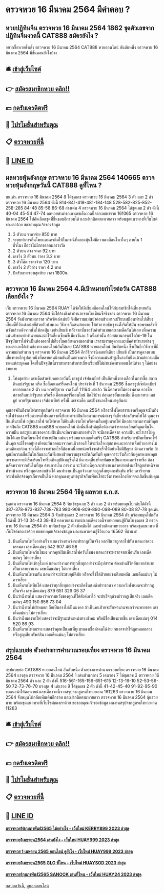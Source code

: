 # ตรวจหวย 16 มีนาคม 2564 มีคำตอบ ?
## หวยปฏิทินจีน ตรวจหวย 16 มีนาคม 2564 1862 ชุดตัวเลขจากปฏิทินจีนงวดนี้ CAT888 สมัครยังไง ?
อยากซื้อหวยฮั่งเส็ง ตรวจหวย 16 มีนาคม 2564 CAT888 หวยออนไลน์ อันดับหนึ่ง ตรวจหวย 16 มีนาคม 2564 มีขั้นตอนยังไงบ้าง

## 🛎 [เข้าสู่เว็บไซต์](https://bit.ly/3BG5bNw)
## 👉 [สมัครสมาชิกหวย คลิก!!](https://bit.ly/3BG5bNw)
## 💵 [กดรับเครดิตฟรี](https://bit.ly/3C3mvgS)
## 👑 [โปรโมชั่นสำหรับตุณ](https://bit.ly/3C3mvgS)
## 📋 [ตรวจหวยที่นี้](https://bit.ly/3C3mvgS)
## 📱 [LINE ID](https://bit.ly/3C3mvgS)

## ผลหวยหุ้นอังกฤษ ตรวจหวย 16 มีนาคม 2564 140665 ตรวจหวยหุ้นอังกฤษวันนี้ CAT888 ดูที่ไหน ?
บนเด่น ตรวจหวย 16 มีนาคม 2564 8 ได้ชุดเลข ตรวจหวย 16 มีนาคม 2564 3 ตัว และ 2 ตัว ตรวจหวย 16 มีนาคม 2564 ดังนี้
814-841-418-481-184-148
528-582-825-852-258-285
84-48
85-58
86-68
ล่างเด่น 4 ตรวจหวย 16 มีนาคม 2564 ได้ชุดเลข 2 ตัว ดังนี้
40-04
45-54
47-74
คอหวยสามารถเอาเลขเด็ดงวดนี้จากเลขพารวย 161065 ตรวจหวย 16 มีนาคม 2564 ไปคัดเลือกชุดที่ชื่นชอบอีกรอบได้ และฝากติดตามหวยลาว พร้อมชุดแนวทางที่เว็บไซต์ของเราด้วย
ขอขอบคุณเจ้าของข้อมูล
1. 3 ตัวบน ราคาจ่าย 850 บาท
2. ระบบทำการคืนโพยเเละเครดิตให้ในกรณีที่ตลาดหุ้นไม่มีความเคลื่อนไหวใดๆ ภายใน 1 ชั่วโมง ถือว่าไม่มีการออกผลรางวัล
3. 2 ตัวบน ล่าง ราคา 92 บาท
4. เลขวิ่ง 3 ตัวบน ราคา 3.2 บาท
5. 3 ตัวโต๊ด ราคาจ่าย 120 บาท
6. เลขวิ่ง 2 ตัวล่าง ราคา 4.2 บาท
7. ปิดรับเเทงรอบสุดท้าย เวลา 1800น.

## ตรวจหวย 16 มีนาคม 2564 4.มีเป้าหมายกำไรต่อวัน CAT888 เลือกยังไง ?
เว็บ ตรวจหวย 16 มีนาคม 2564 RUAY ได้จัดให้มีเซียมซีออนไลน์ให้กับสมาชิกได้เสี่ยงทายกัน ตรวจหวย 16 มีนาคม 2564 ซึ่งได้อ้างอิงคำทำนายจากใบเซียมซีจริงของ ตรวจหวย 16 มีนาคม 2564 วัดมังกรกมลาวาส หรือวัดเล่งเน่ยยี จึงมีความแม่นยำค่อนข้างมากเปรียบเสมือนท่านไปเสี่ยงเซียมซีที่วัดเล่งเน่ยยี่ด้วยตัวท่านเอง วิธีการก็แสนง่ายดาย ให้ทำการอธิษฐานตั้งจิตให้มั่น ขอพรขอสิ่งที่หวังแล้วหลังจากนั้นให้กดปุ่ม เขย่าเซียมซี หลังจากนั้นรอรับคำทำนายและเลขเด็ดกันได้เลย
เพื่อความแม่นยำของคำทำนายแนะนำให้เสี่ยงเซียมซีเพียงวันละ 1 ครั้งเท่านั้น
ด้วยสถานการณ์โควิท-19 ในปัจจุบันเราไม่จำเป็นต้องออกไปเสี่ยงโชคเสี่ยงดวงนอกบ้าน เราสามารถดูดวงและเช็คคำทำนายต่าง ๆ ของเราเองได้ผ่านช่องทางออนไลน์กันได้เลย CAT888 หวยออนไลน์ อันดับหนึ่ง ซึ่งเป็นอีกวิธีการที่มีความแม่นยำมาก ๆ ตรวจหวย 16 มีนาคม 2564 อีกวิธีการนึงเลยทีเดียว
เซียมซี เป็นการดูดวงแบบเสี่ยงทายอีกรูปแบบนึงที่หลายคนนิยมกันเป็นอย่างมาก ซึ่งมีความแม่นยำสูงในระดับนึงแล้วแต่ความเชื่อของแต่ละบุคคล โดยในปัจจุบันนี้เราสามารถทำการเสี่ยงเซียมซีได้ผ่านช่องทางออนไลน์ต่าง ๆ ได้อย่างง่ายดาย
1. โค้งสุดท้าย เลขเด็ดสำหรับคอหวยวันนี้ เลขธูป เจ้ฟองเบียร์ เป็นอีกหนึ่งทางเลือกในการซื้อ สลากกินแบ่งรัฐบาล หรือ ซื้อล็อตเตอร์รี่ออนไลน์ ประจำวันที่ 1 ธันวาคม 2566 ซึ่งเลขธูปเจ๊ฟองเบียร์เคยออกเลข 2 ตัว บน หวยรัฐบาล งวดวันที่ 11164 มาแล้ว วันนี้คอหวยไม่ควรพลาด ควรซื้อสลากกินแบ่งรัฐบาล หรือซื้อ ล็อตเตอร์รี่ออนไลน์ ติดไว้บ้าง ก่อนเลขอั้นเลขเต็ม ซึ่งแนวทาง เลขธูป หวยรัฐบาลของ เจ้ฟองเบียร์ ครั้งนี้ เลขจะเด็ด และปังขนาดไหนมาดูกันค่ะ

คุณอาจฝันถึงรถไฟบรรทุกสินค้า ตรวจหวย 16 มีนาคม 2564 หรือรถไฟโดยสารบางครั้งคุณจะฝันถึงรถไฟจำลอง หรือซากรถไฟนอกจากนี้ยังสามารถฝันถึงสถานการณ์ต่างๆ ที่เกี่ยวข้องกับรถไฟได้ คุณอาจฝันเห็นรถไฟ อยู่บนรถไฟ รถไฟหาย ได้ยินเสียงรถไฟ หรือคนอื่นอยู่บนรถไฟ มีหลายสถานการณ์ที่คุณอาจฝันถึง CAT888 แคท888 หวยออนไลน์ ดังนั้นสิ่งสำคัญคือต้องจดจำรายละเอียดที่คุณเห็นในความฝัน และรูปแบบของความฝันนั้นจะมีความหมายอย่างไร จะมีเลขเด็ดจาก ความฝัน อะไรเราไปดูกันได้เลย
ฝันเห็นรถไฟ ทำนายฝัน เเม่นๆ พร้อมแจกเลขเด็ดฟรีๆ CAT888 สำหรับการฝันเห็นรถไฟนั้นคุณจะมีโชคอยู่ทางทิศตะวันออกมาจากคนผิวสองสี ให้ระวังเรื่องสุขภาพและอาการเจ็บป่วยอย่างไม่คาดคิดมาก่อน ช่วงนี้ก็อาจจะทำอะไรก็ต้องเหนื่อยหน่อยจึงจะสำเร็จได้อย่างไม่มีปัญหา
ด้านความรัก ถ้าคุณมีความเชื่อมั่นในกันและกันทั้งสองฝ่ายความสุขจะบังเกิดทันที คุณควรระวังเกี่ยวกับคู่ครองของคุณเพราะอาจจะมีเรื่องร้อนใจหรือเกิดอุบัติเหตุขึ้นได้ มีความเสี่ยงที่จะพัฒนาเป็นความแตกร้าวหรือ ต้องพลัดพรากจากกันในที่สุด
ด้านการเงิน การงาน ระวังช่วงนี้คุณจะทำงานพลาดบ่อยส่งผลให้ถูกตำหนิจากหัวหน้างาน หรือบุคคลรอบข้างได้ คนทำงานเป็นลูกจ้างเขาจะถูกสั่งหยุดกะทันหัน หรือ เลวร้ายจนกระทั่งเลิกจ้างคุณก็อาจเป็นได้ หากคุณลงทุนทำธุรกิจกับเพื่อนให้ระวังการคดโกงที่อาจจะเกิดขึ้นกับคุณ

## ตรวจหวย 16 มีนาคม 2564 วิธีดู ผลหวย ธ.ก.ส.
ชุดเด่น ตรวจหวย 16 มีนาคม 2564 8 จับเข้าชุดเลข 3 ตัว และ 2 ตัว พร้อมหมุนไปกลับได้ดังนี้
387-378-873-837-738-783
980-908-809-890-098-089
80-08
87-78
ชุดเด่น ตรวจหวย 16 มีนาคม 2564 3 จับเข้าชุดเลข 2 ตรวจหวย 16 มีนาคม 2564 ตัว พร้อมหมุนไปกลับได้ดังนี้
31-13
34-43
38-83
คอหวยสามารถนำเลขเด็ดงวดนี้จากหวยคนสู้ชีวิตในชุดเลข 3 ตรวจหวย 16 มีนาคม 2564 ตัว มาจับเข้าชุด 2 ตัวเพิ่มเติมได้ และฝากติดตามหวยลาว พร้อมชุดแนวทางที่เว็บไซต์ของเราด้วย
ขอขอบคุณเจ้าของข้อมูล
ผลงานหวยคนสู้ชีวิตงวด 16562 ที่ผ่านมา

1. ฝันเห็นรถไฟวิ่งอย่างเร็ว แสดงว่าเขาหวังจะปรากฏเป็นจริง หากฝันว่าถูกรถไฟทับ แสดงว่าดวงธรรมดา เลขเด็ดแม่นๆ 542 907 46 58
2. ฝันเห็นรถไฟควันโขมง หากคุณฝันเห็นรถไฟควันโขมง แสดงว่าจะพรากจากเพื่อนรัก เลขเด็ดแม่นๆ ไม่ควรเสี่ยง
3. ฝันเห็นรถไฟเข้าอุโมงค์ แสดงว่างานการทุกสิ่งทุกอย่างจะมีอุปสรรค ต้องผ่านชีวิตอันยากลำบากเป็นเวลายาวนาน เลขเด็ดแม่นๆ ไม่ควรเสี่ยง
4. ฝันเห็นรถไฟชนกัน แสดงว่าจะประสบอุบัติภัย หรือจะไข้ได้ป่วยอย่างเฉียบพลัน เลขเด็ดแม่นๆ ไม่ควรเสี่ยง
5. ฝันเห็นรถไฟบินได้ แสดงว่าทุกสิ่งทุกอย่างจะเกิดขึ้นสมดังปรารถนา ความหวังทั้งหมดจะปรากฏเป็นจริง เลขเด็ดแม่นๆ 879 651 329 06 37
6. ฝันว่านั่งรถไฟ แสดงว่าความหวังของคุณที่ได้ตังค์เอาไว้ จะสำเร็จลุล่วงปรากฏเป็นจริง เลขเด็ดแม่นๆ 490 150 856 73 04
7. ฝันว่านั่งรถไฟฝ่าหมอก ถือเป็นลางไม่เป็นมงคล ถ้าเป็นคนป่วยจะรักษานานจนกว่าจะหายขาด เลขเด็ดแม่นๆ ไม่ควรเสี่ยง
8. ฝันว่านั่งมองรถไฟ แสดงว่าจะมีฐานะตำแหน่งทางสังคม หรือมีชื่อเสียงมากขึ้น เลขเด็ดแม่นๆ 014 520 86 93
9. ฝันเห็นรถไฟตกราง แสดงว่าคุณเป็นคนที่หูเบาหลงเชื่อคำคนได้ง่าย จนอาจทำให้ถูกหลอกลวง หรือสูญเสียทรัพย์สิน เลขเด็ดแม่นๆ ไม่ควรเสี่ยง

## สรุปแบบย่อ ตัวอย่างการคำนวณรอบเที่ยง ตรวจหวย 16 มีนาคม 2564
สรุปแบบย่อ CAT888 หวยออนไลน์ อันดับหนึ่ง ตัวอย่างการคำนวณรอบเที่ยง ตรวจหวย 16 มีนาคม 2564 แรงสุด ตรวจหวย 16 มีนาคม 2564 1 เด่นปานกลาง 5 เด่นรอง 7 ได้ชุดเลข 3 ตรวจหวย 16 มีนาคม 2564 ตัว และ 2 ตัว ดังนี้
516-561-165-156-651-615
12-13-16-10
52-53-56-50
72-73-76-70
แรงสุด 4 เด่นรอง 9 ได้ชุดเลข 2 ตัว ดังนี้
41-42-45-40
91-92-95-90
ขอแนะนำให้คอหวยนำเลขเด็ดงวดนี้จากสรุปจากสูตรเก็งหวยงวด 161263 ตรวจหวย 16 มีนาคม 2564 จับหมุนไปกลับเพิ่มเติมอีกรอบ และฝากติดตามหวยลาว ตรวจหวย 16 มีนาคม 2564 ลุ้นรวยหวย พร้อมชุดแนวทางที่เว็บไซต์ของเราด้วย
ขอขอบคุณเจ้าของข้อมูล
ผลงานสรุปจากสูตรเก็งหวยงวด 11263


## 🛎 [เข้าสู่เว็บไซต์](https://bit.ly/3BG5bNw)
## 👉 [สมัครสมาชิกหวย คลิก!!](https://bit.ly/3BG5bNw)
## 💵 [กดรับเครดิตฟรี](https://bit.ly/3C3mvgS)
## 👑 [โปรโมชั่นสำหรับตุณ](https://bit.ly/3C3mvgS)
## 📋 [ตรวจหวยที่นี้](https://bit.ly/3C3mvgS)
## 📱 [LINE ID](https://bit.ly/3C3mvgS)

#### [ตรวจหวย16กุมภาพันธ์2565 ได้อย่างไร - เว็บใหม่ KERRY899 2023 ล่าสุด](https://atom.io/themes/ตรวจหวย16กุมภาพันธ์2565%20ได้อย่างไร%20-%20เว็บใหม่%20kerry899%202023%20ล่าสุด)
#### [ตรวจหวย1เมษายน2564 เล่นยังไง - เว็บใหม่ HUAY999 2023 ล่าสุด](https://atom.io/themes/ตรวจหวย1เมษายน2564%20เล่นยังไง%20-%20เว็บใหม่%20huay999%202023%20ล่าสุด)
#### [ตรวจหวย 1 เมษายน 2565 ออนไลน์ ดูยังไง - เว็บใหม่ HUAY999 2023 ล่าสุด](https://atom.io/themes/ตรวจหวย%201%20เมษายน%202565%20ออนไลน์%20ดูยังไง%20-%20เว็บใหม่%20huay999%202023%20ล่าสุด)
#### [ตรวจหวย1เมษายน2565 GLO ที่ไหน - เว็บใหม่ HUAYSOD 2023 ล่าสุด](https://atom.io/themes/ตรวจหวย1เมษายน2565%20glo%20ที่ไหน%20-%20เว็บใหม่%20huaysod%202023%20ล่าสุด)
#### [ตรวจหวย1กุมภาพันธ์2565 SANOOK เล่นที่ไหน - เว็บใหม่ HUAY24 2023 ล่าสุด](https://atom.io/themes/ตรวจหวย1กุมภาพันธ์2565%20sanook%20เล่นที่ไหน%20-%20เว็บใหม่%20huay24%202023%20ล่าสุด)

[ผลบอลวันนี้](https://siamsport.tv "ผลบอลวันนี้"), [ดูบอลออนไลน์](https://siamsport.tv/ดูบอลสด "ดูบอลออนไลน์")